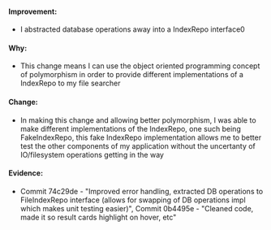 #### Improvement:
  - I abstracted database operations away into a IndexRepo interface0
#### Why:
  - This change means I can use the object oriented programming concept of polymorphism in order to provide different implementations of a IndexRepo to my file searcher
#### Change:
  - In making this change and allowing better polymorphism, I was able to make different implementations of the IndexRepo, one such being FakeIndexRepo, this fake IndexRepo implementation allows me to better test the other components of my application without the uncertanty of IO/filesystem operations getting in the way
#### Evidence:
  - Commit 74c29de - "Improved error handling, extracted DB operations to FileIndexRepo interface (allows for swapping of DB operations impl which makes unit testing easier)", Commit 0b4495e - "Cleaned code, made it so result cards highlight on hover, etc"